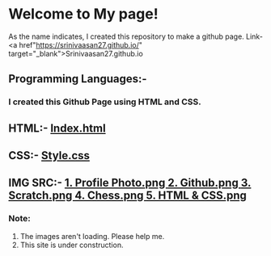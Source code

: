# Welcome to My page!
As the name indicates, I created this repository to make a github page. 
Link- <a href"https://srinivaasan27.github.io/" target="_blank">Srinivaasan27.github.io</a>
## Programming Languages:-
### I created this Github Page using HTML and CSS.
## HTML:- <a href="https://github.com/Srinivaasan27/Srinivaasan27.github.io/blob/main/index.html" target="_blank">Index.html</a>

## CSS:- <a href="https://github.com/Srinivaasan27/Srinivaasan27.github.io/blob/main/style.css" target="_blank">Style.css</a>

## IMG SRC:- <a href="https://github.com/Srinivaasan27/Srinivaasan27.github.io/blob/main/Profile%20Photo.PNG" target="_blank">1. Profile Photo.png </a><a href="https://github.com/Srinivaasan27/Srinivaasan27.github.io/blob/main/Github.PNG" target="_blank">2. Github.png </a><a href="https://github.com/Srinivaasan27/Srinivaasan27.github.io/blob/main/Scratch.PNG" target="_blank">3. Scratch.png </a><a href="https://github.com/Srinivaasan27/Srinivaasan27.github.io/blob/main/Chess.PNG" target="_blank">4. Chess.png </a><a href="https://github.com/Srinivaasan27/Srinivaasan27.github.io/blob/main/HTML%26CSS.PNG" target="_blank">5. HTML & CSS.png </a>
### Note: 
1) The images aren't loading. Please help me.
2) This site is under construction.

